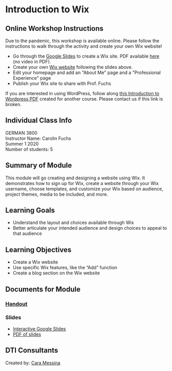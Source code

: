 # Introduction to Wix

## Online Workshop Instructions
Due to the pandemic, this workshop is available online. Please follow the instructions to walk through the activity and create your own Wix website!
- Go through the [Google Slides](https://bit.ly/diti-summer2020-fuchs-slides) to create a Wix site. PDF available [here](https://github.com/NULabNortheastern/digitalassignmentshowcase/blob/master/website_building/german_young_professionals-summer2020-fuchs/Intro-to-Wix-Slides.pdf) (no video in PDF).
- Create your own [Wix website](https://www.wix.com/) following  the slides above.
- Edit your homepage and add an "About Me" page and a "Professional Experience" page
- Publish your Wix site to share with Prof. Fuchs

If you are interested in using WordPress, follow along [this Introduction to Wordpress PDF](https://github.com/NULabNortheastern/digitalassignmentshowcase/blob/master/intro_wordpress/first_year_writing-spring2020-nardone/slides.pdf) created for another course. Please contact us if this link is broken.

## Individual Class Info
GERMAN 3800
<br>
Instructor Name: Carolin Fuchs
<br>
Summer 1 2020
<br>
Number of students: 5

## Summary of Module
This module will go creating and designing a website using Wix. It demonstrates how to sign up for Wix, create a website through your Wix username, choose templates, and customize your Wix based on audience, project themes, media to be included, and more. 

## Learning Goals
- Understand the layout and choices available through Wix
- Better articulate your intended audience and design choices to appeal to that audience

## Learning Objectives
- Create a Wix website
- Use specific Wix features, like the “Add” function
- Create a blog section on the Wix website

## Documents for Module

### [Handout](https://github.com/NULabNortheastern/digitalassignmentshowcase/blob/master/website_building/german_young_professionals-summer2020-fuchs/handout.pdf) 

### Slides 
- [Interactive Google Slides](http://bitly.com/diti-summer2020-fuchs-slides)
- [PDF of slides](https://github.com/NULabNortheastern/digitalassignmentshowcase/blob/master/website_building/german_young_professionals-summer2020-fuchs/Intro-to-Wix-Slides.pdf)

## DTI Consultants
Created by:
[Cara Messina](messina.c@husky.neu.edu)
